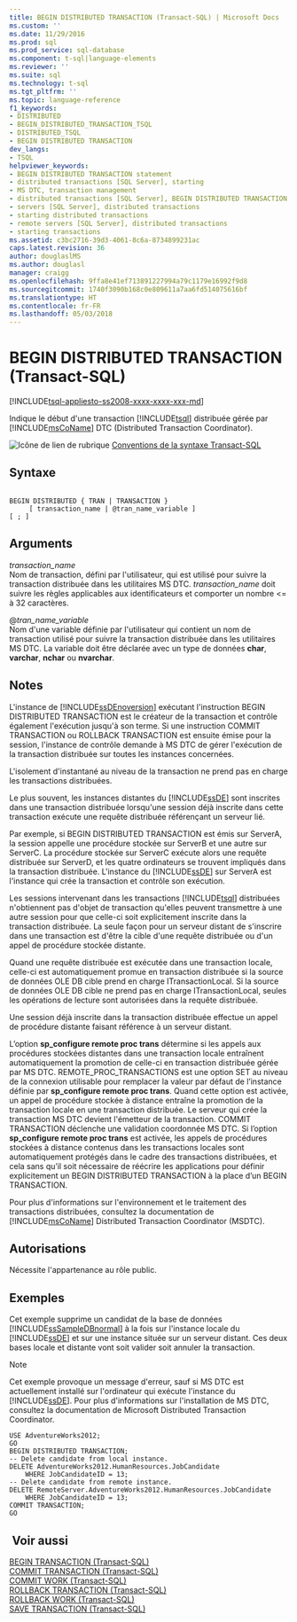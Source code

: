 ```yaml
---
title: BEGIN DISTRIBUTED TRANSACTION (Transact-SQL) | Microsoft Docs
ms.custom: ''
ms.date: 11/29/2016
ms.prod: sql
ms.prod_service: sql-database
ms.component: t-sql|language-elements
ms.reviewer: ''
ms.suite: sql
ms.technology: t-sql
ms.tgt_pltfrm: ''
ms.topic: language-reference
f1_keywords:
- DISTRIBUTED
- BEGIN_DISTRIBUTED_TRANSACTION_TSQL
- DISTRIBUTED_TSQL
- BEGIN DISTRIBUTED TRANSACTION
dev_langs:
- TSQL
helpviewer_keywords:
- BEGIN DISTRIBUTED TRANSACTION statement
- distributed transactions [SQL Server], starting
- MS DTC, transaction management
- distributed transactions [SQL Server], BEGIN DISTRIBUTED TRANSACTION statement
- servers [SQL Server], distributed transactions
- starting distributed transactions
- remote servers [SQL Server], distributed transactions
- starting transactions
ms.assetid: c3bc2716-39d3-4061-8c6a-8734899231ac
caps.latest.revision: 36
author: douglaslMS
ms.author: douglasl
manager: craigg
ms.openlocfilehash: 9ffa8e41ef713891227994a79c1179e16992f9d8
ms.sourcegitcommit: 1740f3090b168c0e809611a7aa6fd514075616bf
ms.translationtype: HT
ms.contentlocale: fr-FR
ms.lasthandoff: 05/03/2018
---
```

# <a name="begin-distributed-transaction-transact-sql"></a>BEGIN DISTRIBUTED TRANSACTION (Transact-SQL)
[!INCLUDE[tsql-appliesto-ss2008-xxxx-xxxx-xxx-md](../../includes/tsql-appliesto-ss2008-xxxx-xxxx-xxx-md.md)]

  Indique le début d'une transaction [!INCLUDE[tsql](../../includes/tsql-md.md)] distribuée gérée par [!INCLUDE[msCoName](../../includes/msconame-md.md)] DTC (Distributed Transaction Coordinator).  
    
  
 ![Icône de lien de rubrique](../../database-engine/configure-windows/media/topic-link.gif "Icône lien de rubrique") [Conventions de la syntaxe Transact-SQL](../../t-sql/language-elements/transact-sql-syntax-conventions-transact-sql.md)  
  
## <a name="syntax"></a>Syntaxe  
  
```  
  
BEGIN DISTRIBUTED { TRAN | TRANSACTION }   
     [ transaction_name | @tran_name_variable ]   
[ ; ]  
```  
  
## <a name="arguments"></a>Arguments  
 *transaction_name*  
 Nom de transaction, défini par l'utilisateur, qui est utilisé pour suivre la transaction distribuée dans les utilitaires MS DTC. *transaction_name* doit suivre les règles applicables aux identificateurs et comporter un nombre \<= à 32 caractères.  
  
 @*tran_name_variable*  
 Nom d'une variable définie par l'utilisateur qui contient un nom de transaction utilisé pour suivre la transaction distribuée dans les utilitaires MS DTC. La variable doit être déclarée avec un type de données **char**, **varchar**, **nchar** ou **nvarchar**.  
  
## <a name="remarks"></a>Notes   
 L'instance de [!INCLUDE[ssDEnoversion](../../includes/ssdenoversion-md.md)] exécutant l'instruction BEGIN DISTRIBUTED TRANSACTION est le créateur de la transaction et contrôle également l'exécution jusqu'à son terme. Si une instruction COMMIT TRANSACTION ou ROLLBACK TRANSACTION est ensuite émise pour la session, l'instance de contrôle demande à MS DTC de gérer l'exécution de la transaction distribuée sur toutes les instances concernées.  
  
 L'isolement d'instantané au niveau de la transaction ne prend pas en charge les transactions distribuées.  
  
 Le plus souvent, les instances distantes du [!INCLUDE[ssDE](../../includes/ssde-md.md)] sont inscrites dans une transaction distribuée lorsqu'une session déjà inscrite dans cette transaction exécute une requête distribuée référençant un serveur lié.  
  
 Par exemple, si BEGIN DISTRIBUTED TRANSACTION est émis sur ServerA, la session appelle une procédure stockée sur ServerB et une autre sur ServerC. La procédure stockée sur ServerC exécute alors une requête distribuée sur ServerD, et les quatre ordinateurs se trouvent impliqués dans la transaction distribuée. L'instance du [!INCLUDE[ssDE](../../includes/ssde-md.md)] sur ServerA est l'instance qui crée la transaction et contrôle son exécution.  
  
 Les sessions intervenant dans les transactions [!INCLUDE[tsql](../../includes/tsql-md.md)] distribuées n'obtiennent pas d'objet de transaction qu'elles peuvent transmettre à une autre session pour que celle-ci soit explicitement inscrite dans la transaction distribuée. La seule façon pour un serveur distant de s'inscrire dans une transaction est d'être la cible d'une requête distribuée ou d'un appel de procédure stockée distante.  
  
 Quand une requête distribuée est exécutée dans une transaction locale, celle-ci est automatiquement promue en transaction distribuée si la source de données OLE DB cible prend en charge ITransactionLocal. Si la source de données OLE DB cible ne prend pas en charge ITransactionLocal, seules les opérations de lecture sont autorisées dans la requête distribuée.  
  
 Une session déjà inscrite dans la transaction distribuée effectue un appel de procédure distante faisant référence à un serveur distant.  
  
 L’option **sp_configure remote proc trans** détermine si les appels aux procédures stockées distantes dans une transaction locale entraînent automatiquement la promotion de celle-ci en transaction distribuée gérée par MS DTC. REMOTE_PROC_TRANSACTIONS est une option SET au niveau de la connexion utilisable pour remplacer la valeur par défaut de l’instance définie par **sp_configure remote proc trans**. Quand cette option est activée, un appel de procédure stockée à distance entraîne la promotion de la transaction locale en une transaction distribuée. Le serveur qui crée la transaction MS DTC devient l'émetteur de la transaction. COMMIT TRANSACTION déclenche une validation coordonnée MS DTC. Si l’option **sp_configure remote proc trans** est activée, les appels de procédures stockées à distance contenus dans les transactions locales sont automatiquement protégés dans le cadre des transactions distribuées, et cela sans qu’il soit nécessaire de réécrire les applications pour définir explicitement un BEGIN DISTRIBUTED TRANSACTION à la place d’un BEGIN TRANSACTION.  
  
 Pour plus d'informations sur l'environnement et le traitement des transactions distribuées, consultez la documentation de [!INCLUDE[msCoName](../../includes/msconame-md.md)] Distributed Transaction Coordinator (MSDTC).  
  
## <a name="permissions"></a>Autorisations  
 Nécessite l'appartenance au rôle public.  
  
## <a name="examples"></a>Exemples  
 Cet exemple supprime un candidat de la base de données [!INCLUDE[ssSampleDBnormal](../../includes/sssampledbnormal-md.md)] à la fois sur l'instance locale du [!INCLUDE[ssDE](../../includes/ssde-md.md)] et sur une instance située sur un serveur distant. Ces deux bases locale et distante vont soit valider soit annuler la transaction.  
  
> [!NOTE]  
>  Cet exemple provoque un message d'erreur, sauf si MS DTC est actuellement installé sur l'ordinateur qui exécute l'instance du [!INCLUDE[ssDE](../../includes/ssde-md.md)]. Pour plus d'informations sur l'installation de MS DTC, consultez la documentation de Microsoft Distributed Transaction Coordinator.  
  
```  
USE AdventureWorks2012;  
GO  
BEGIN DISTRIBUTED TRANSACTION;  
-- Delete candidate from local instance.  
DELETE AdventureWorks2012.HumanResources.JobCandidate  
    WHERE JobCandidateID = 13;  
-- Delete candidate from remote instance.  
DELETE RemoteServer.AdventureWorks2012.HumanResources.JobCandidate  
    WHERE JobCandidateID = 13;  
COMMIT TRANSACTION;  
GO  
```  
  
## <a name="see-also"></a> Voir aussi  
 [BEGIN TRANSACTION &#40;Transact-SQL&#41;](../../t-sql/language-elements/begin-transaction-transact-sql.md)   
 [COMMIT TRANSACTION &#40;Transact-SQL&#41;](../../t-sql/language-elements/commit-transaction-transact-sql.md)   
 [COMMIT WORK &#40;Transact-SQL&#41;](../../t-sql/language-elements/commit-work-transact-sql.md)   
 [ROLLBACK TRANSACTION &#40;Transact-SQL&#41;](../../t-sql/language-elements/rollback-transaction-transact-sql.md)   
 [ROLLBACK WORK &#40;Transact-SQL&#41;](../../t-sql/language-elements/rollback-work-transact-sql.md)   
 [SAVE TRANSACTION &#40;Transact-SQL&#41;](../../t-sql/language-elements/save-transaction-transact-sql.md)  
  
  
